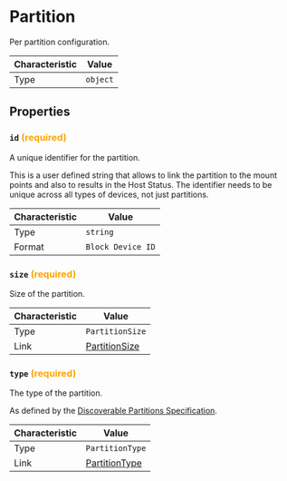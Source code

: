 <!-- THIS FILE IS AUTOMATICALLY GENERATED BY DOCBUILDER, DO NOT EDIT MANUALLY! -->

# Partition

Per partition configuration.

| Characteristic | Value    |
| -------------- | -------- |
| Type           | `object` |

## Properties

### `id` **<span style="color:orange;">(required)</span>**

A unique identifier for the partition.

This is a user defined string that allows to link the partition to the mount points and also to results in the Host Status. The identifier needs to be unique across all types of devices, not just partitions.

| Characteristic | Value             |
| -------------- | ----------------- |
| Type           | `string`          |
| Format         | `Block Device ID` |

### `size` **<span style="color:orange;">(required)</span>**

Size of the partition.

| Characteristic | Value                               |
| -------------- | ----------------------------------- |
| Type           | `PartitionSize`                     |
| Link           | [PartitionSize](./PartitionSize.md) |

### `type` **<span style="color:orange;">(required)</span>**

The type of the partition.

As defined by the [Discoverable Partitions Specification](https://uapi-group.org/specifications/specs/discoverable_partitions_specification/).

| Characteristic | Value                               |
| -------------- | ----------------------------------- |
| Type           | `PartitionType`                     |
| Link           | [PartitionType](./PartitionType.md) |


